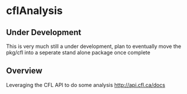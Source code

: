 # cflAnalysis

## Under Development
This is very much still a under development, plan to eventually move the pkg/cfl into a seperate stand alone package once complete


## Overview
Leveraging the CFL API to do some analysis http://api.cfl.ca/docs 
